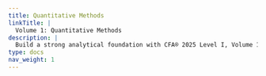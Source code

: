 ```yaml
---
title: Quantitative Methods
linkTitle: |
  Volume 1: Quantitative Methods
description: |
  Build a strong analytical foundation with CFA® 2025 Level I, Volume 1: Quantitative Methods. This authoritative guide equips you with the essential statistical and mathematical tools for effective investment analysis, covering core topics such as time value of money, probability distributions, hypothesis testing, correlation, and simple linear regression. Explore modern data analytics with big data, machine learning, and simulation techniques, and learn how to apply them in real-world finance scenarios. Whether you're a CFA® candidate or an aspiring finance professional, Volume 1 delivers step-by-step problem-solving approaches, exam-oriented insights, and comprehensive practice to help you master complex calculations and excel on the CFA® Level I exam. Strengthen your quantitative skills and streamline your decision-making in today’s rapidly evolving investment landscape.
type: docs
nav_weight: 1
---
```


